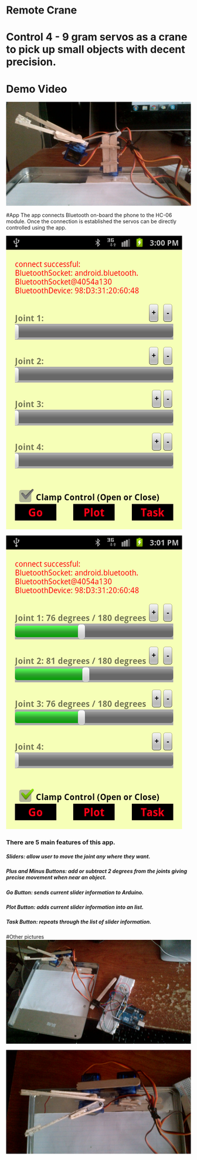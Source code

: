# Remote Crane
# Control 4 - 9 gram servos as a crane to pick up small objects with decent precision. 

# Demo Video
[![ScreenShot](https://github.com/InderPabla/RemoteCrane/blob/master/2.jpg)](http://youtu.be/CrxVyGLnWhg)


#App
The app connects Bluetooth on-board the phone to the HC-06 module. Once the connection is established the servos can be directly controlled using the app. 

![Alt text](https://github.com/InderPabla/RemoteCrane/blob/master/4.png "")

![Alt text](https://github.com/InderPabla/RemoteCrane/blob/master/5.png "")

### There are 5 main features of this app.
##### Sliders: allow user to move the joint any where they want.
##### Plus and Minus Buttons: add or subtract 2 degrees from the joints giving precise movement when near an object. 
##### Go Button: sends current slider information to Arduino.
##### Plot Button: adds current slider information into an list.
##### Task Button: repeats through the list of slider information.

#Other pictures
![Alt text](https://github.com/InderPabla/RemoteCrane/blob/master/1.jpg "")

![Alt text](https://github.com/InderPabla/RemoteCrane/blob/master/3.jpg "")
